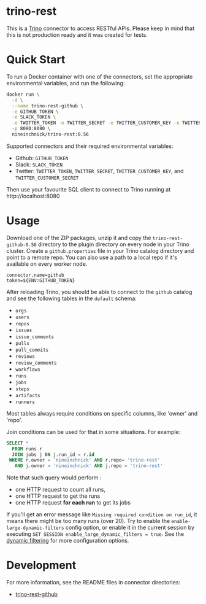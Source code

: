trino-rest
==========

This is a [Trino](http://trino.io/) connector to access RESTful APIs. Please keep in mind that this is not production ready and it was created for tests.

# Quick Start

To run a Docker container with one of the connectors, set the appropriate environmental variables, and run the following:
```bash
docker run \
  -d \
  --name trino-rest-github \
  -e GITHUB_TOKEN \
  -e SLACK_TOKEN \
  -e TWITTER_TOKEN -e TWITTER_SECRET -e TWITTER_CUSTOMER_KEY -e TWITTER_CUSTOMER_SECRET \
  -p 8080:8080 \
  nineinchnick/trino-rest:0.56
```

Supported connectors and their required environmental variables:
* Github: `GITHUB_TOKEN`
* Slack: `SLACK_TOKEN`
* Twitter: `TWITTER_TOKEN`, `TWITTER_SECRET`, `TWITTER_CUSTOMER_KEY`, and `TWITTER_CUSTOMER_SECRET`

Then use your favourite SQL client to connect to Trino running at http://localhost:8080

# Usage

Download one of the ZIP packages, unzip it and copy the `trino-rest-github-0.56` directory to the plugin directory on every node in your Trino cluster.
Create a `github.properties` file in your Trino catalog directory and point to a remote repo.
You can also use a path to a local repo if it's available on every worker node.

```
connector.name=github
token=${ENV:GITHUB_TOKEN}
```

After reloading Trino, you should be able to connect to the `github` catalog and see the following tables in the `default` schema:
* `orgs`
* `users`
* `repos`
* `issues`
* `issue_comments`
* `pulls`
* `pull_commits`
* `reviews`
* `review_comments`
* `workflows`
* `runs`
* `jobs`
* `steps`
* `artifacts`
* `runners`

Most tables always require conditions on specific columns, like 'owner' and 'repo'.

Join conditions can be used for that in some situations. For example:
```sql
SELECT *
  FROM runs r
  JOIN jobs j ON j.run_id = r.id
 WHERE r.owner = 'nineinchnick' AND r.repo= 'trino-rest'
   AND j.owner = 'nineinchnick' AND j.repo = 'trino-rest'
```

Note that such query would perform :
* one HTTP request to count all runs, 
* one HTTP request to get the runs
* one HTTP request **for each run** to get its jobs

If you'll get an error message like `Missing required condition on run_id`, it means there might be too many runs (over 20).
Try to enable the `enable-large-dynamic-filters` config option,
or enable it in the current session by executing `SET SESSION enable_large_dynamic_filters = true`.
See the [dynamic filtering](https://trino.io/docs/current/admin/dynamic-filtering.html) for more configuration options.

# Development

For more information, see the README files in connector directories:
* [trino-rest-github](trino-rest-github/README.md)
